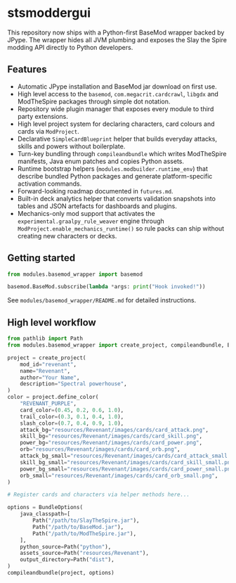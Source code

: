 # stsmoddergui

This repository now ships with a Python-first BaseMod wrapper backed by JPype.
The wrapper hides all JVM plumbing and exposes the Slay the Spire modding API
directly to Python developers.

## Features

- Automatic JPype installation and BaseMod jar download on first use.
- High level access to the `basemod`, `com.megacrit.cardcrawl`, `libgdx` and
  ModTheSpire packages through simple dot notation.
- Repository wide plugin manager that exposes every module to third party
  extensions.
- High level project system for declaring characters, card colours and cards via `ModProject`.
- Declarative `SimpleCardBlueprint` helper that builds everyday attacks, skills and powers without boilerplate.
- Turn-key bundling through `compileandbundle` which writes ModTheSpire manifests, Java enum patches and copies Python assets.
- Runtime bootstrap helpers (`modules.modbuilder.runtime_env`) that describe bundled Python packages and generate platform-specific activation commands.
- Forward-looking roadmap documented in `futures.md`.
- Built-in deck analytics helper that converts validation snapshots into tables and JSON artefacts for dashboards and plugins.
- Mechanics-only mod support that activates the `experimental.graalpy_rule_weaver`
  engine through `ModProject.enable_mechanics_runtime()` so rule packs can ship
  without creating new characters or decks.

## Getting started

```python
from modules.basemod_wrapper import basemod

basemod.BaseMod.subscribe(lambda *args: print("Hook invoked!"))
```

See `modules/basemod_wrapper/README.md` for detailed instructions.


## High level workflow

```python
from pathlib import Path
from modules.basemod_wrapper import create_project, compileandbundle, BundleOptions

project = create_project(
    mod_id="revenant",
    name="Revenant",
    author="Your Name",
    description="Spectral powerhouse",
)
color = project.define_color(
    "REVENANT_PURPLE",
    card_color=(0.45, 0.2, 0.6, 1.0),
    trail_color=(0.3, 0.1, 0.4, 1.0),
    slash_color=(0.7, 0.4, 0.9, 1.0),
    attack_bg="resources/Revenant/images/cards/card_attack.png",
    skill_bg="resources/Revenant/images/cards/card_skill.png",
    power_bg="resources/Revenant/images/cards/card_power.png",
    orb="resources/Revenant/images/cards/card_orb.png",
    attack_bg_small="resources/Revenant/images/cards/card_attack_small.png",
    skill_bg_small="resources/Revenant/images/cards/card_skill_small.png",
    power_bg_small="resources/Revenant/images/cards/card_power_small.png",
    orb_small="resources/Revenant/images/cards/card_orb_small.png",
)

# Register cards and characters via helper methods here...

options = BundleOptions(
    java_classpath=[
        Path("/path/to/SlayTheSpire.jar"),
        Path("/path/to/BaseMod.jar"),
        Path("/path/to/ModTheSpire.jar"),
    ],
    python_source=Path("python"),
    assets_source=Path("resources/Revenant"),
    output_directory=Path("dist"),
)
compileandbundle(project, options)
```
